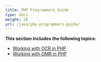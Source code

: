 ```yaml
---
title: PHP Programmers Guide
type: docs
weight: 20
url: /java/php-programmers-guide/
---
```


**This section includes the following topics:**

- [Working with OCR in PHP](/ocr/java/working-with-ocr-in-php-html/)
- [Working with OMR in PHP](/ocr/java/working-with-omr-in-php-html/)
